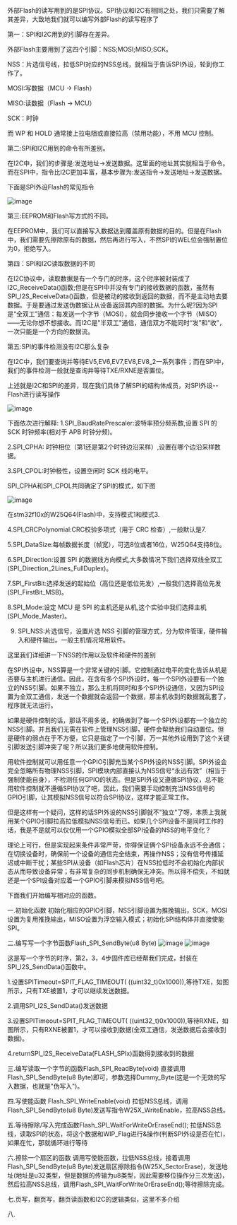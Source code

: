外部Flash的读写用到的是SPI协议。SPI协议和I2C有相同之处，我们只需要了解其差异，大致地我们就可以编写外部Flash的读写程序了

第一：SPI和I2C用到的引脚存在差异。

外部Flash主要用到了这四个引脚：NSS;MOSI;MISO;SCK。

NSS：片选信号线，拉低SPI对应的NSS总线，就相当于告诉SPI外设，轮到你工作了。

MOSI:写数据（MCU → Flash）

MISO:读数据（Flash → MCU）

SCK：时钟

而 WP 和 HOLD 通常接上拉电阻或直接拉高（禁用功能），不用 MCU 控制。

第二:SPI和I2C用到的命令有所差别。

在I2C中，我们的步骤是:发送地址->发送数据。这里面的地址其实就相当于命令。而在SPI中，指令比I2C更加丰富，基本步骤为:发送指令->发送地址->发送数据。

下面是SPI外设Flash的常见指令

![image](https://github.com/user-attachments/assets/df40320d-54b1-4869-b932-d129e0a108eb)

第三:EEPROM和Flash写方式的不同。

在EEPROM中，我们可以直接写入数据达到覆盖原有数据的目的。但是在Flash中，我们需要先擦除原有的数据，然后再进行写入，不然SPI的WEL位会强制置位为0，拒绝写入。

第四：SPI和I2C读取数据的不同

在I2C协议中，读取数据是有一个专门的时序，这个时序被封装成了I2C_ReceiveData()函数;但是在SPI中并没有专门的接收数据的函数，虽然有SPI_I2S_ReceiveData()函数，但是被动的接收到返回的数据，而不是主动地去要数据。于是要通过发送伪数据让从设备返回其内部的数据。为什么呢?因为SPI是“全双工”通信：每发送一个字节（MOSI），就会同步接收一个字节（MISO）——无论你想不想接收。而I2C是"半双工"通信，通信双方不能同时“发”和“收”，一次只能是一个方向的数据流。

第五:SPI的事件检测没有I2C那么复杂

在I2C中，我们要查询并等待EV5,EV6,EV7,EV8,EV8_2一系列事件；而在SPI中，我们的事件检测一般就是查询并等待TXE/RXNE是否置位。

上述就是I2C和SPI的差异，现在我们具体了解SPI的结构体成员，对SPI外设--Flash进行读写操作

![image](https://github.com/user-attachments/assets/e6f328d1-99f9-4ab3-a435-53ee9c130537)

下面依次进行解释:
1.SPI_BaudRatePrescaler:波特率预分频系数,设置 SPI 的 SCK 时钟频率(相对于 APB 时钟分频)。

2.SPI_CPHA: 时钟相位（第1还是第2个时钟边沿采样）,设置在哪个边沿采样数据。

3.SPI_CPOL:时钟极性，设置空闲时 SCK 线的电平。

SPI_CPHA和SPI_CPOL共同确定了SPI的模式，如下图

![image](https://github.com/user-attachments/assets/fa781d18-988b-4030-bd37-8dc3138b5b56)

在stm32f10x的W25Q64(Flash)中，支持模式1和模式3.

4.SPI_CRCPolynomial:CRC校验多项式（用于 CRC 检查）,一般默认是7.

5.SPI_DataSize:每帧数据长度（帧宽），可选8位或者16位，W25Q64支持8位。

6.SPI_Direction:设置 SPI 的数据线方向模式,大多数情况下我们选择双线全双工(SPI_Direction_2Lines_FullDuplex)。

7.SPI_FirstBit:选择发送的起始位（高位还是低位先发）,一般我们选择高位先发(SPI_FirstBit_MSB)。

8.SPI_Mode:设定 MCU 是 SPI 的主机还是从机,这个实验中我们选择主机(SPI_Mode_Master)。

9. SPI_NSS:片选信号，设置片选 NSS 引脚的管理方式，分为软件管理，硬件输入和硬件输出。一般主机情况常用软件。

这里我们详细讲一下NSS的作用以及软件和硬件的差别

在SPI外设中，NSS算是一个非常关键的引脚。它控制通过电平的变化告诉从机是否要与主机进行通信。因此，在含有多个SPI外设时，每一个SPI外设要有一个独立的NSS引脚。如果不独立，那么主机将同时和多个SPI外设通信，又因为SPI设置为全双工通信，发送一个数据就会返回一个数据，那主机收到的数据就乱套了，程序就无法运行。

如果是硬件控制的话，那话不用多说，的确做到了每一个SPI外设都有一个独立的NSS引脚。并且我们无需在软件上管理NSS引脚，硬件会帮助我们自动置位。但是硬件的弱点在于不方便，它只是指定了一个引脚，万一其他外设用到了这个关键引脚发送引脚冲突了呢？所以我们更多地使用软件控制。

用软件控制就可以用任意一个GPIO引脚充当某个SPI外设的NSS引脚。SPI外设会完全忽略所有物理NSS引脚，SPI模块内部直接认为NSS信号“永远有效”（相当于强制使能自身），不检测任何GPIO的状态。但是SPI外设又遵循SPI协议，总不能用软件控制就不遵循SPI协议了吧，因此，我们需要手动控制充当NSS信号的GPIO引脚，让其模拟NSS信号以符合SPI协议，这样才能正常工作。

但是这样有一个疑问，这样的话SPI外设的NSS引脚就不"独立"了呀，本质上我就用某个GPIO引脚拉高拉低模拟NSS信号而已。如果几个SPI设备不是同时工作的话，我是不是就可以仅仅用一个GPIO模拟全部SPI设备的NSS的电平变化？

理论上可行，但是实现起来条件非常严苛，你得保证俩个SPI设备永远不会通信；在切换设备时，确保前一个设备的通信完全结束，再操作NSS；没有信号传播延迟或中断干扰；某些SPI从设备（如Flash芯片）在NSS拉低时不会初始化内部状态从而导致设备异常；有非常复杂的同步机制确保无冲突。所以得不偿失，不如就还是一个SPI设备对应着一个GPIO引脚来模拟NSS信号吧。

下面我们开始编写相对应的函数。

一.初始化函数
初始化相应的GPIO引脚，NSS引脚设置为推挽输出，SCK，MOSI设置为复用推挽输出，MISO设置为浮空输入模式；初始化SPI结构体并直接使能SPI。

二.编写写一个字节函数Flash_SPI_SendByte(u8 Byte)
![image](https://github.com/user-attachments/assets/ce6a84c7-d2e3-460a-aa09-7c38ffb1c0d1)
![image](https://github.com/user-attachments/assets/00f09945-6f89-494b-a957-7cab4a2732f7)

这是写一个字节的时序，第2，3，4步固件库已经帮我们完成，封装在SPI_I2S_SendData()函数中。

1.设置SPITimeout=SPIT_FLAG_TIMEOUT( ((uint32_t)0x1000)),等待TXE，如图所示，只有TXE被置1，才可以继续发送数据。

2.调用SPI_I2S_SendData()发送数据

3.设置SPITimeout=SPIT_FLAG_TIMEOUT( ((uint32_t)0x1000)),等待RXNE，如图所示，只有RXNE被置1，才可以接收到数据(全双工通信，发送数据后会接收到数据)。

4.returnSPI_I2S_ReceiveData(FLASH_SPIx)函数得到接收到的数据

三.编写读取一个字节的函数Flash_SPI_ReadByte(void)
直接调用Flash_SPI_SendByte(u8 Byte)即可，参数选择Dummy_Byte(这是一个无效的写入数据，也就是"伪写入")。

四.写使能函数 Flash_SPI_WriteEnable(void)
拉低NSS总线，调用Flash_SPI_SendByte(u8 Byte)发送写指令W25X_WriteEnable，拉高NSS总线。

五.等待擦除/写入完成函数Flash_SPI_WaitForWriteOrEraseEnd();
拉低NSS总线，读取SPI的状态，将这个数据和WIP_Flag进行&操作(判断SPI外设是否在忙)，如果在忙，那就循环进行等待

六.擦除一个扇区的函数
调用写使能函数，拉低NSS总线，接着调用Flash_SPI_SendByte(u8 Byte)发送扇区擦除指令(W25X_SectorErase)，发送地址(地址是u32类型，但是数据的传输为u8类型，因此需要移位操作分三次发送)，然后拉高NSS总线，调用Flash_SPI_WaitForWriteOrEraseEnd();等待擦除完成。

七.页写，翻页写，翻页读函数和I2C的逻辑类似，这里不多介绍

八.
